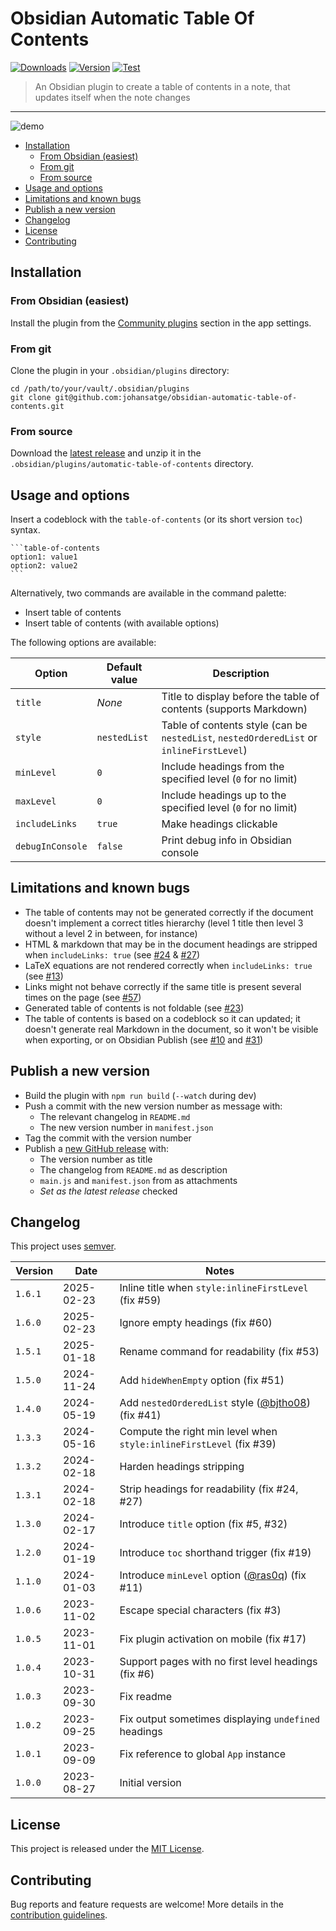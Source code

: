 # Obsidian Automatic Table Of Contents

[![Downloads](https://img.shields.io/badge/dynamic/json?logo=obsidian&color=%23483699&label=downloads&query=%24%5B%22automatic-table-of-contents%22%5D.downloads&url=https%3A%2F%2Fraw.githubusercontent.com%2Fobsidianmd%2Fobsidian-releases%2Fmaster%2Fcommunity-plugin-stats.json)](https://obsidian.md/plugins?search=automatic%20table%20of%20contents)
[![Version](https://img.shields.io/github/v/release/johansatge/obsidian-automatic-table-of-contents)](https://github.com/johansatge/obsidian-automatic-table-of-contents/releases)
[![Test](https://github.com/johansatge/obsidian-automatic-table-of-contents/actions/workflows/test.yml/badge.svg)](https://github.com/johansatge/obsidian-automatic-table-of-contents/actions)

> An Obsidian plugin to create a table of contents in a note, that updates itself when the note changes

---

![demo](images/demo.gif)

- [Installation](#installation)
  - [From Obsidian (easiest)](#from-obsidian-easiest)
  - [From git](#from-git)
  - [From source](#from-source)
- [Usage and options](#usage-and-options)
- [Limitations and known bugs](#limitations-and-known-bugs)
- [Publish a new version](#publish-a-new-version)
- [Changelog](#changelog)
- [License](#license)
- [Contributing](#contributing)

## Installation

### From Obsidian (easiest)

Install the plugin from the [Community plugins](https://obsidian.md/plugins?search=automatic%20table%20of%20contents) section in the app settings.

### From git

Clone the plugin in your `.obsidian/plugins` directory:

```shell
cd /path/to/your/vault/.obsidian/plugins
git clone git@github.com:johansatge/obsidian-automatic-table-of-contents.git
```

### From source

Download the [latest release](https://github.com/johansatge/obsidian-automatic-table-of-contents/releases) and unzip it in the `.obsidian/plugins/automatic-table-of-contents` directory.

## Usage and options

Insert a codeblock with the `table-of-contents` (or its short version `toc`) syntax.

````
```table-of-contents
option1: value1
option2: value2
```
````

Alternatively, two commands are available in the command palette:

- Insert table of contents
- Insert table of contents (with available options)

The following options are available:

| Option | Default value | Description |
| --- | --- | --- |
| `title` | _None_ | Title to display before the table of contents (supports Markdown) |
| `style` | `nestedList` | Table of contents style (can be `nestedList`, `nestedOrderedList` or `inlineFirstLevel`) |
| `minLevel` | `0` | Include headings from the specified level  (`0` for no limit) |
| `maxLevel` | `0` | Include headings up to the specified level (`0` for no limit) |
| `includeLinks` | `true` | Make headings clickable |
| `debugInConsole` | `false` | Print debug info in Obsidian console |

## Limitations and known bugs

- The table of contents may not be generated correctly if the document doesn't implement a correct titles hierarchy (level 1 title then level 3 without a level 2 in between, for instance)
- HTML & markdown that may be in the document headings are stripped when `includeLinks: true` (see [#24](https://github.com/johansatge/obsidian-automatic-table-of-contents/issues/24) & [#27](https://github.com/johansatge/obsidian-automatic-table-of-contents/issues/27))
- LaTeX equations are not rendered correctly when `includeLinks: true` (see [#13](https://github.com/johansatge/obsidian-automatic-table-of-contents/issues/13))
- Links might not behave correctly if the same title is present several times on the page (see [#57](https://github.com/johansatge/obsidian-automatic-table-of-contents/issues/57))
- Generated table of contents is not foldable (see [#23](https://github.com/johansatge/obsidian-automatic-table-of-contents/issues/23))
- The table of contents is based on a codeblock so it can updated; it doesn't generate real Markdown in the document, so it won't be visible when exporting, or on Obsidian Publish (see [#10](https://github.com/johansatge/obsidian-automatic-table-of-contents/issues/10#issuecomment-2676779810) and [#31](https://github.com/johansatge/obsidian-automatic-table-of-contents/issues/31))

## Publish a new version

- Build the plugin with `npm run build` (`--watch` during dev)
- Push a commit with the new version number as message with:
  - The relevant changelog in `README.md`
  - The new version number in `manifest.json`
- Tag the commit with the version number
- Publish a [new GitHub release](https://github.com/johansatge/obsidian-automatic-table-of-contents/releases/new) with:
  - The version number as title
  - The changelog from `README.md` as description
  - `main.js` and `manifest.json` from as attachments
  - _Set as the latest release_ checked

## Changelog

This project uses [semver](http://semver.org/).

| Version | Date | Notes |
| --- | --- | --- |
| `1.6.1` | 2025-02-23 | Inline title when `style:inlineFirstLevel` (fix #59) |
| `1.6.0` | 2025-02-23 | Ignore empty headings (fix #60) |
| `1.5.1` | 2025-01-18 | Rename command for readability (fix #53) |
| `1.5.0` | 2024-11-24 | Add `hideWhenEmpty` option (fix #51) |
| `1.4.0` | 2024-05-19 | Add `nestedOrderedList` style ([@bjtho08](https://github.com/bjtho08)) (fix #41) |
| `1.3.3` | 2024-05-16 | Compute the right min level when `style:inlineFirstLevel` (fix #39) |
| `1.3.2` | 2024-02-18 | Harden headings stripping |
| `1.3.1` | 2024-02-18 | Strip headings for readability (fix #24, #27) |
| `1.3.0` | 2024-02-17 | Introduce `title` option (fix #5, #32) |
| `1.2.0` | 2024-01-19 | Introduce `toc` shorthand trigger (fix #19) |
| `1.1.0` | 2024-01-03 | Introduce `minLevel` option ([@ras0q](https://github.com/ras0q)) (fix #11) |
| `1.0.6` | 2023-11-02 | Escape special characters (fix #3) |
| `1.0.5` | 2023-11-01 | Fix plugin activation on mobile (fix #17) |
| `1.0.4` | 2023-10-31 | Support pages with no first level headings (fix #6) |
| `1.0.3` | 2023-09-30 | Fix readme |
| `1.0.2` | 2023-09-25 | Fix output sometimes displaying `undefined` headings |
| `1.0.1` | 2023-09-09 | Fix reference to global `App` instance |
| `1.0.0` | 2023-08-27 | Initial version |

## License

This project is released under the [MIT License](LICENSE).

## Contributing

Bug reports and feature requests are welcome! More details in the [contribution guidelines](CONTRIBUTING.md).
